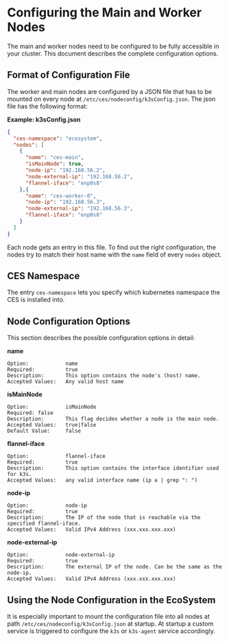 # Configuring the Main and Worker Nodes

The main and worker nodes need to be configured to be fully accessible in your cluster. This document describes the
complete configuration options.

## Format of Configuration File

The worker and main nodes are configured by a JSON file that has to be mounted on every node
at `/etc/ces/nodeconfig/k3sConfig.json`. The json file has the following format:

**Example: k3sConfig.json**

```json
{
  "ces-namespace": "ecosystem",
  "nodes": [
    {
      "name": "ces-main",
      "isMainNode": true,
      "node-ip": "192.168.56.2",
      "node-external-ip": "192.168.56.2",
      "flannel-iface": "enp0s8"
    },{
      "name": "ces-worker-0",
      "node-ip": "192.168.56.3",
      "node-external-ip": "192.168.56.3",
      "flannel-iface": "enp0s8"
    }
  ]
}
```

Each node gets an entry in this file. To find out the right configuration, the nodes
try to match their host name with the `name` field of every `nodes` object.

## CES Namespace

The entry `ces-namespace` lets you specify which kubernetes namespace the CES is installed into.

## Node Configuration Options

This section describes the possible configuration options in detail:

**name**

```
Option:            name
Required:          true
Description:       This option contains the node's (host) name.
Accepted Values:   Any valid host name
```

**isMainNode**

```
Option:            isMainNode
Required: false
Description:       This flag decides whether a node is the main node.
Accepted Values:   true|false
Default Value:     false
```

**flannel-iface**

```
Option:            flannel-iface
Required:          true
Description:       This option contains the interface identifier used for k3s.
Accepted Values:   any valid interface name (ip a | grep ": ")
```

**node-ip**

```
Option:            node-ip
Required:          true
Description:       The IP of the node that is reachable via the specified flannel-iface.
Accepted Values:   Valid IPv4 Address (xxx.xxx.xxx.xxx)
```

**node-external-ip**

```
Option:            node-external-ip
Required:          true
Description:       The external IP of the node. Can be the same as the node-ip.
Accepted Values:   Valid IPv4 Address (xxx.xxx.xxx.xxx)
```

## Using the Node Configuration in the EcoSystem

It is especially important to mount the configuration file into all nodes at path `/etc/ces/nodeconfig/k3sConfig.json`
at startup. At startup a custom service is triggered to configure the `k3s` or `k3s-agent` service accordingly. 
